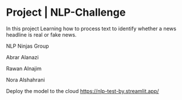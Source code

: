 #   Project | NLP-Challenge

In this project Learning how to process text to identify whether a news headline is real or fake news.

 NLP Ninjas Group
 
 Abrar Alanazi
 
 Rawan Alnajim
 
 Nora Alshahrani


Deploy the model to the cloud
https://nlp-test-by.streamlit.app/
